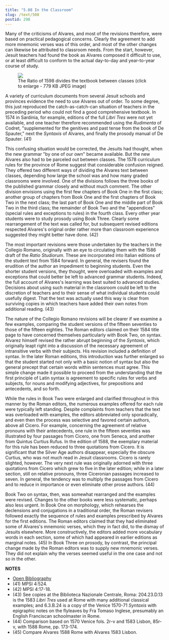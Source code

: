```yaml
---
title: "5.08 In the Classroom"
slug: /text/508
postid: 298
---
```

Many of the criticisms of Alvares, and most of the revisions therefore, were based on practical pedagogical concerns. Clearly the agreement to add more mnemonic verses was of this order, and most of the other changes can likewise be attributed to classroom needs. From the start, however, Jesuit teachers had found the book as Alvares composed it difficult to use, or at least difficult to conform to the actual day-to-day and year-to-year course of study.


<figure class="mkdn-figure">
    <div onClick="createLightbox('/images_full/5.00_Chapter_Five/HFS_094.08.jpg')" data="/images_full/0.00_Introduction/Wing-ZP-535.D175Negrotitle.jpg" class="mkdn-image-link" id="lbimage">
    <img class="mkdn-image" src="/images_full/5.00_Chapter_Five/HFS_094.08.jpg" />
    <figcaption class="mkdn-figcaption">The Ratio of 1598 divides the textbook between classes (click to enlarge - 779 KB JPEG image)</figcaption>
    </div>
</figure>

A variety of curriculum documents from several Jesuit schools and provinces evidence the need to use Alvares out of order. To some degree, this just reproduced the catch-as-catch-can situation of teachers in the preceding period who could not find a good comprehensive textbook. In 1574 in Sardinia, for example, editions of the full *Libri Tres* were not yet available, and one teacher therefore recommended using the *Rudimenta* of Codret, "supplemented for the genitives and past tense from the book of De Spauter," next the *Syntaxis* of Alvares, and finally the prosody manual of De Spauter. (41)

This confusing situation would be corrected, the Jesuits had thought, when the new grammar "by one of our own" became available. But the new Alvares also had to be parceled out between classes. The 1578 curriculum rules for the province of Rome suggest that considerable confusion reigned. They offered two different ways of dividing the Alvares text between classes, depending how large the school was and how many graded classrooms were involved. One of the divisions follows the three books of the published grammar closely and without much comment. The other division envisions using the first few chapters of Book One in the first class; another group of chapters from Book One and the first chapters of Book Two in the next class; the last part of Book One and the middle part of Book Two in the third class; the remainder of Book Two and the "appendices" (special rules and exceptions to rules) in the fourth class. Every other year students were to study prosody using Book Three. Clearly some rearrangement of the text was called for, but subsequent revised editions respected Alvares's original order rather more than classroom experience suggested they might better have done. (42)

The most important revisions were those undertaken by the teachers in the Collegio Romano, originally with an eye to circulating them with the 1586 draft of the *Ratio Studiorum*. These are incorporated into Italian editions of the student text from 1584 forward. In general, the revisers found the erudition of the author an impediment to beginning students. Even the shorter student versions, they thought, were overloaded with examples and exceptions that could better be left to advanced grammar students. Indeed, the full account of Alvares's learning was best suited to advanced studies. Decisions about using such material in the classroom could be left to the discretion of teachers and to their sense of what individual students could usefully digest. That the text was actually used this way is clear from surviving copies in which teachers have added their own notes from additional reading. (43)

The nature of the Collegio Romano revisions will be clearer if we examine a few examples, comparing the student versions of the fifteen seventies to those of the fifteen eighties. The Roman editors claimed on their 1584 title page to have concerned themselves particularly with Book Two, on syntax. Alvarez himself revised the rather abrupt beginning of the *Syntaxis*, which originally leapt right into a discussion of the necessary agreement of intransitive verbs with their subjects. His revision included a definition of syntax. In the later Roman editions, this introduction was further enlarged so that the student started not only with a basic notion of syntax but also the general precept that certain words within sentences must agree. This simple change made it possible to proceed from the understanding that the first principle of Latin syntax is agreement to specific rules for verbs and subjects, for nouns and modifying adjectives, for prepositions and antecedents, and so forth.

While the rules in Book Two were enlarged and clarified throughout in this manner by the Roman editors, the numerous examples offered for each rule were typically left standing. Despite complaints from teachers that the text was overloaded with examples, the editors abbreviated only sporadically, and even then the process was selective and favored certain authors, above all Cicero. For example, concerning the agreement of relative pronouns with their antecedents, one rule in the fifteen seventies was illustrated by four passages from Cicero, one from Seneca, and another from Quintus Curtius Rufus. In the edition of 1588, the exemplary material for this rule has been reduced to three quotations from Cicero. It is significant that the Silver Age authors disappear, especially the obscure Curtius, who was not much read in Jesuit classrooms. Cicero is rarely slighted, however. The very next rule was originally adorned with three quotations from Cicero which grew to five in the later edition; while in a later section, still on relative pronouns, three Ciceronian passages increased to seven. In general, the tendency was to multiply the passages from Cicero and to reduce in importance or even eliminate other prose authors. (44)

Book Two on syntax, then, was somewhat rearranged and the examples were revised. Changes to the other books were less systematic, perhaps also less urgent. In Book One on morphology, which rehearses the declensions and conjugations in a traditional order, the Roman revisers followed exactly the sequence of rules and examples prescribed by Alvares for the first editions. The Roman editors claimed that they had eliminated some of Alvares's mnemonic verses, which they in fact did, to the dismay of Jesuits elsewhere. More constructively, the editors added more vocabulary words in each section, some of which had appeared in earlier editions as marginal notes. (45) In Book Three on prosody, by contrast, the principal change made by the Roman editors was to supply new mnemonic verses. They did not explain why the verses seemed useful in the one case and not so in the other.

**NOTES**
* [Open Bibliography](/bibliography.pdf)
* (41) MPSI 4:524.
* (42) MPSI 4:17-18.
* (43) See copies at the Biblioteca Nazionale Centrale, Roma: 204.23.D.13 is the 1583 *Libri Tres* used at Rome with many additional classical examples; and 6.3.B.24 is a copy of the Venice 1570-71 *Syntaxis* with epigraphic notes on the flyleaves by Fra Tomaso Inglese, presumably an English Franciscan schoolmaster in Rome.
* (44) Comparison based on 1570 Venice fols. 2r-v and 1583 Lisbon, 85r-v, with 1588 Rome, pp. 173-174.
* (45) Compare Alvares 1588 Rome with Alvares 1583 Lisbon.
